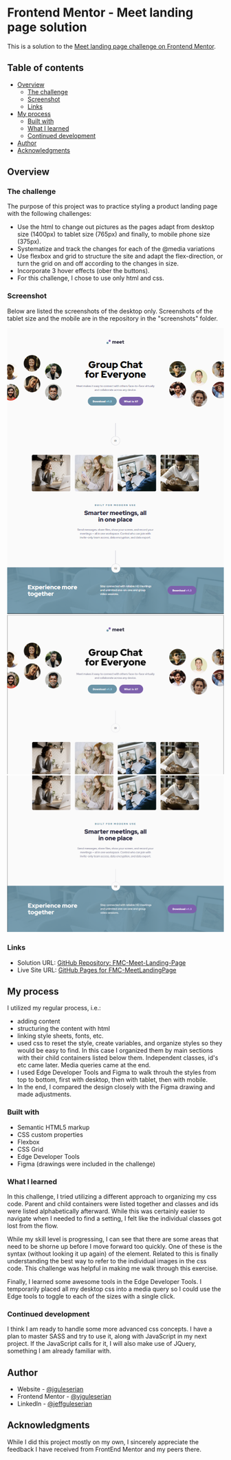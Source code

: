 # Frontend Mentor - Meet landing page solution

This is a solution to the [Meet landing page challenge on Frontend Mentor](https://www.frontendmentor.io/challenges/meet-landing-page-rbTDS6OUR).

## Table of contents

- [Overview](#overview)
  - [The challenge](#the-challenge)
  - [Screenshot](#screenshot)
  - [Links](#links)
- [My process](#my-process)
  - [Built with](#built-with)
  - [What I learned](#what-i-learned)
  - [Continued development](#continued-development)
- [Author](#author)
- [Acknowledgments](#acknowledgments)

## Overview

### The challenge

The purpose of this project was to practice styling a product landing page with the following challenges:
- Use the html <picture> to change out pictures as the pages adapt from desktop size (1400px) to tablet size (765px) and finally, to mobile phone size (375px).
- Systematize and track the changes for each of the @media variations
- Use flexbox and grid to structure the site and adapt the flex-direction, or turn the grid on and off according to the changes in size.
- Incorporate 3 hover effects (ober the buttons).
- For this challenge, I chose to use only html and css.

### Screenshot

Below are listed the screenshots of the desktop only. Screenshots of the tablet size and the mobile are in the repository in the "screenshots" folder.

![Full desktop @ 50%](./screenshots/screenshot-desktop-all.png)
![Desktop-top @ 100%](./screenshots/screenshot-desktop-top.png)
![Desktop-bottom @100%](./screenshots/screenshot-desktop-bottom.png)

### Links

- Solution URL: [GitHub Repository: FMC-Meet-Landing-Page](https://github.com/jguleserian/FMC-MeetLandingPage.git)
- Live Site URL: [GitHub Pages for FMC-MeetLandingPage](https://jguleserian.github.io/FMC-MeetLandingPage/)

## My process

I utilized my regular process, i.e.:
- adding content
- structuring the content with html
- linking style sheets, fonts, etc.
- used css to reset the style, create variables, and organize styles so they would be easy to find. In this case I organized them by main sections with their child containers listed below them. Independent classes, id's etc came later. Media queries came at the end.
- I used Edge Developer Tools and Figma to walk throuh the styles from top to bottom, first with desktop, then with tablet, then with mobile.
- In the end, I compared the design closely with the Figma drawing and made adjustments.

### Built with

- Semantic HTML5 markup
- CSS custom properties
- Flexbox
- CSS Grid
- Edge Developer Tools
- Figma (drawings were included in the challenge)

### What I learned

In this challenge, I tried utilizing a different approach to organizing my css code. Parent and child containers were listed together and classes and ids were listed alphabetically afterward. While this was certainly easier to navigate when I needed to find a setting, I felt like the individual classes got lost from the flow.

While my skill level is progressing, I can see that there are some areas that need to be shorne up before I move forward too quickly. One of these is the syntax (without looking it up again) of the <picture> element. Related to this is finally understanding the best way to refer to the individual images in the css code. This challenge was helpful in making me walk through this exercise.

Finally, I learned some awesome tools in the Edge Developer Tools. I temporarily placed all my desktop css into a media query so I could use the Edge tools to toggle to each of the sizes with a single click.

### Continued development

I think I am ready to handle some more advanced css concepts. I have a plan to master SASS and try to use it, along with JavaScript in my next project. If the JavaScript calls for it, I will also make use of JQuery, something I am already familiar with.

## Author

- Website - [@jguleserian](https://www.github.com/jguleserian)
- Frontend Mentor - [@yjguleserian](https://www.frontendmentor.io/profile/jguleserian)
- LinkedIn - [@jeffguleserian](https://www.linkedin.com/jeffguleserian)

## Acknowledgments

While I did this project mostly on my own, I sincerely appreciate the feedback I have received from FrontEnd Mentor and my peers there.

